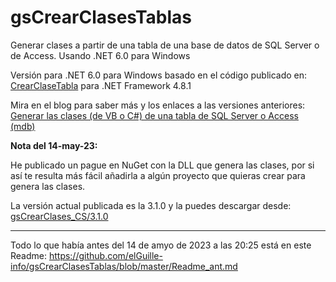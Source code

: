 # gsCrearClasesTablas
Generar clases a partir de una tabla de una base de datos de SQL Server o de Access. Usando .NET 6.0 para Windows

Versión para .NET 6.0 para Windows basado en el código publicado en: [CrearClaseTabla](https://github.com/elGuille-info/CrearClaseTabla) para .NET Framework 4.8.1

Mira en el blog para saber más y los enlaces a las versiones anteriores: [Generar las clases (de VB o C#) de una tabla de SQL Server o Access (mdb)](https://www.elguillemola.com/generar-las-clases-de-una-tabla-de-sql-server-o-access-mdb/)


**Nota del 14-may-23:**

He publicado un pague en NuGet con la DLL que genera las clases, por si así te resulta más fácil añadirla a algún proyecto que quieras crear para genera las clases.

La versión actual publicada es la 3.1.0 y la puedes descargar desde: [gsCrearClases_CS/3.1.0](https://www.nuget.org/packages/gsCrearClases_CS/3.1.0)


---

Todo lo que había antes del 14 de amyo de 2023 a las 20:25 está en este Readme: https://github.com/elGuille-info/gsCrearClasesTablas/blob/master/Readme_ant.md

